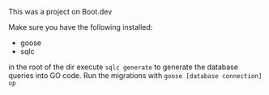 This was a project on Boot.dev

Make sure you have the following installed:
- goose
- sqlc

in the root of the dir execute `sqlc generate` to generate the database queries into GO code.
Run the migrations with `goose [database connection] up`

